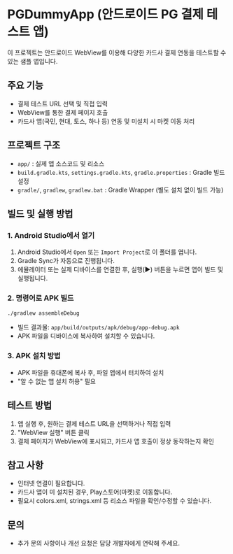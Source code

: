 # PGDummyApp (안드로이드 PG 결제 테스트 앱)

이 프로젝트는 안드로이드 WebView를 이용해 다양한 카드사 결제 연동을 테스트할 수 있는 샘플 앱입니다.

## 주요 기능
- 결제 테스트 URL 선택 및 직접 입력
- WebView를 통한 결제 페이지 호출
- 카드사 앱(국민, 현대, 토스, 하나 등) 연동 및 미설치 시 마켓 이동 처리

## 프로젝트 구조
- `app/` : 실제 앱 소스코드 및 리소스
- `build.gradle.kts`, `settings.gradle.kts`, `gradle.properties` : Gradle 빌드 설정
- `gradle/`, `gradlew`, `gradlew.bat` : Gradle Wrapper (별도 설치 없이 빌드 가능)

## 빌드 및 실행 방법

### 1. Android Studio에서 열기
1. Android Studio에서 `Open` 또는 `Import Project`로 이 폴더를 엽니다.
2. Gradle Sync가 자동으로 진행됩니다.
3. 에뮬레이터 또는 실제 디바이스를 연결한 후, 실행(▶️) 버튼을 누르면 앱이 빌드 및 실행됩니다.

### 2. 명령어로 APK 빌드
```sh
./gradlew assembleDebug
```
- 빌드 결과물: `app/build/outputs/apk/debug/app-debug.apk`
- APK 파일을 디바이스에 복사하여 설치할 수 있습니다.

### 3. APK 설치 방법
- APK 파일을 휴대폰에 복사 후, 파일 앱에서 터치하여 설치
- "알 수 없는 앱 설치 허용" 필요

## 테스트 방법
1. 앱 실행 후, 원하는 결제 테스트 URL을 선택하거나 직접 입력
2. "WebView 실행" 버튼 클릭
3. 결제 페이지가 WebView에 표시되고, 카드사 앱 호출이 정상 동작하는지 확인

## 참고 사항
- 인터넷 연결이 필요합니다.
- 카드사 앱이 미 설치된 경우, Play스토어(마켓)로 이동합니다.
- 필요시 colors.xml, strings.xml 등 리소스 파일을 확인/수정할 수 있습니다.

## 문의
- 추가 문의 사항이나 개선 요청은 담당 개발자에게 연락해 주세요. 